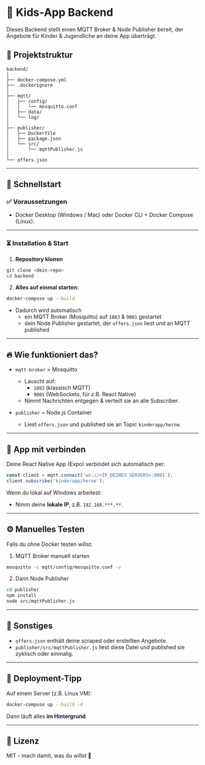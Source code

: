 
# 🎯 Kids-App Backend

Dieses Backend stellt einen MQTT Broker & Node Publisher bereit, der Angebote für Kinder & Jugendliche an deine App überträgt.

## 📁 Projektstruktur

```
backend/
│
├── docker-compose.yml
├── .dockerignore
│
├── mqtt/
│   ├── config/
│   │   └── mosquitto.conf
│   ├── data/
│   └── log/
│
├── publisher/
│   ├── Dockerfile
│   ├── package.json
│   └── src/
│       └── mqttPublisher.js
│
└── offers.json
```

---

## 🚀 Schnellstart

### ✅ Voraussetzungen
- Docker Desktop (Windows / Mac) oder Docker CLI + Docker Compose (Linux).

---

### ⏳ Installation & Start

1. **Repository klonen**

```bash
git clone <dein-repo>
cd backend
```

2. **Alles auf einmal starten:**

```bash
docker-compose up --build
```

- Dadurch wird automatisch
  - ein MQTT Broker (Mosquitto) auf `1883` & `9001` gestartet
  - dein Node Publisher gestartet, der `offers.json` liest und an MQTT published

---

## 🔥 Wie funktioniert das?

- `mqtt-broker` = Mosquitto  
  - Lauscht auf:
    - `1883` (klassisch MQTT)
    - `9001` (WebSockets, für z.B. React Native)
  - Nimmt Nachrichten entgegen & verteilt sie an alle Subscriber.

- `publisher` = Node.js Container  
  - Liest `offers.json` und published sie an Topic `kinderapp/herne`.

---

## 🚀 App mit verbinden

Deine React Native App (Expo) verbindet sich automatisch per:

```javascript
const client = mqtt.connect('ws://<IP_DEINES_SERVERS>:9001');
client.subscribe('kinderapp/herne');
```

Wenn du lokal auf Windows arbeitest:
- Nimm deine **lokale IP**, z.B. `192.168.***.**`.

---

## ⚙️ Manuelles Testen

Falls du ohne Docker testen willst:

1. MQTT Broker manuell starten
```bash
mosquitto -c mqtt/config/mosquitto.conf -v
```

2. Dann Node Publisher
```bash
cd publisher
npm install
node src/mqttPublisher.js
```

---

## 📂 Sonstiges

- `offers.json` enthält deine scraped oder erstellten Angebote.
- `publisher/src/mqttPublisher.js` liest diese Datei und published sie zyklisch oder einmalig.

---

## 💪 Deployment-Tipp

Auf einem Server (z.B. Linux VM):

```bash
docker-compose up --build -d
```

Dann läuft alles **im Hintergrund**.

---

## 📝 Lizenz

MIT - mach damit, was du willst 🚀
